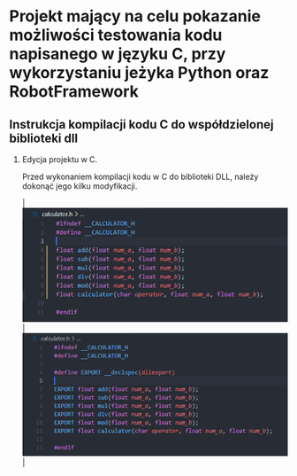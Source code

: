 # Projekt mający na celu pokazanie możliwości testowania kodu napisanego w języku C, przy wykorzystaniu jeżyka Python oraz RobotFramework

## Instrukcja kompilacji kodu C do współdzielonej biblioteki dll

1. Edycja projektu w C.

    Przed wykonaniem kompilacji kodu w C do biblioteki DLL, należy dokonąć jego kilku modyfikacji.

    | ![Plik calculator.h przed edycją](images/calculator.h_before.png) | ![Plik calculator.h po edycji](images/calculator.h_after.png) |